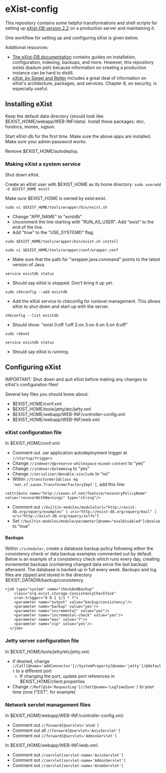 # eXist-config

This repository contains some helpful transformations and shell scripts for setting up [eXist-DB version 2.2](http://exist-db.org) on a production server and maintaining it.

One workflow for setting up and configuring eXist is given below.

Additional resources:
* [The eXist-DB documentation](http://exist-db.org/exist/apps/doc/) contains guides on installation, configuration, indexing, backups, and more. However, this repository exists (badum psh) because information on creating a production instance can be hard to distill.
* [_eXist_, by Siegel and Retter](http://shop.oreilly.com/product/0636920026525.do) includes a great deal of information on eXist's architecture, packages, and services. Chapter 8, on security, is especially useful.

## Installing eXist

Keep the default data directory (should look like: $EXIST_HOME/webapp/WEB-INF/data). Install these packages: doc, fundocs, monex, xqjson.

Start eXist-db for the first time. Make sure the above apps are installed. Make sure your admin password works.

Remove $EXIST_HOME/autodeploy.

### Making eXist a system service

Shut down eXist.

Create an eXist user with $EXIST_HOME as its home directory: `sudo useradd -d $EXIST_HOME exist`

Make sure $EXIST_HOME is owned by exist:exist.

`sudo vi $EXIST_HOME/tools/wrapper/bin/exist.sh`
* Change "APP_NAME" to "existdb"
* Uncomment the line starting with "RUN\_AS_USER". Add "exist" to the end of the line.
* Add "true" to the "USE_SYSTEMD" flag.

`sudo $EXIST_HOME/tools/wrapper/bin/exist.sh install`

`sudo vi $EXIST_HOME/tools/wrapper/conf/wrapper.conf`
* Make sure that the path for "wrapper.java.command" points to the latest version of Java.

`service existdb status`
* Should say eXist is stopped. Don't bring it up yet.

`sudo chkconfig --add existdb`
* Add the eXist service to chkconfig for runlevel management. This allows eXist to shut down and start up with the server.

`chkconfig --list existdb`
* Should show: "exist            0:off    1:off    2:on    3:on    4:on    5:on    6:off"

`sudo reboot`

`service existdb status`
* Should say eXist is running.

## Configuring eXist

IMPORTANT: Shut down and quit eXist before making any changes to eXist's configuration files!

Several key files you should know about:
* $EXIST_HOME/conf.xml
* $EXIST_HOME/tools/jetty/etc/jetty.xml
* $EXIST_HOME/webapp/WEB-INF/controller-config.xml
* $EXIST_HOME/webapp/WEB-INF/web.xml

### eXist configuration file

In $EXIST_HOME/conf.xml:
* Comment out .xar application autodeployment trigger at `//startup/triggers`
* Change `//indexer/@preserve-whitespace-mixed-content` to "yes"
* Change `//indexer/@stemming` to "yes"
* Change `//serializer/@enable-xinclude` to "no"
* Within `//transformer[@class eq 'net.sf.saxon.TransformerFactoryImpl']`, add this line: 
<pre><code>&lt;attribute name="http://saxon.sf.net/feature/recoveryPolicyName" value="recoverWithWarnings" type="string"/&gt;
</code></pre>
* Comment out `//builtin-modules/module[uri="http://exist-db.org/xquery/examples" | uri="http://exist-db.org/xquery/mail" | uri="http://exist-db.org/xquery/xslfo"]`
* Set `//builtin-modules/module/parameter[@name="evalDisabled"]/@value` to "true"

#### Backups

Within `//scheduler`, create a database backup policy following either the consistency check or data backup examples commented out by default. Below is an example of a consistency check which runs every day, creating incremental backups (containing changed data since the last backup) afterward. The database is backed up in full every week. Backups and log files are zipped and stored in the directory $EXIST_DATADIR/backup/consistency.
<pre><code>&lt;job type="system" name="checkAndBackup" 
    class="org.exist.storage.ConsistencyCheckTask"
    cron-trigger="0 0 1 1/1 * ?"&gt;
    &lt;parameter name="output" value="backup/consistency"/&gt;
    &lt;parameter name="backup" value="yes"/&gt;
    &lt;parameter name="incremental" value="yes"/&gt;
    &lt;parameter name="incremental-check" value="yes"/&gt;
    &lt;parameter name="max" value="7"/&gt;
    &lt;parameter name="zip" value="yes"/&gt;
  &lt;/job&gt;
</code></pre>

### Jetty server configuration file

In $EXIST_HOME/tools/jetty/etc/jetty.xml:
* If desired, change `//Call[@name='addConnector']//SystemProperty[@name='jetty']/@default` to a different port
	* If changing the port, update port references in $EXIST_HOME/client.properties
* Change `//Ref[@id='RequestLog']//Set[@name='LogTimeZone']` to your time zone ("EST", for example)

### Network servlet management files

In $EXIST_HOME/webapp/WEB-INF/controller-config.xml:
* Comment out `//forward[@servlet='atom']`
* Comment out all `//forward[@servlet='AxisServlet']`
* Comment out `//forward[@servlet='AdminServlet']`

In $EXIST_HOME/webapp/WEB-INF/web.xml:
* Comment out `//servlet[servlet-name='AxisServlet']`
* Comment out `//servlet[servlet-name='AdminServlet']`
* Comment out `//servlet[servlet-name='AtomServlet']`
